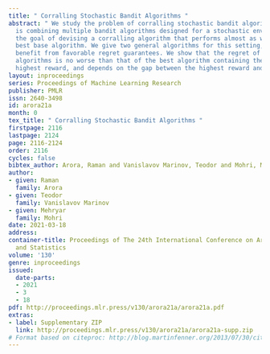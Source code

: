 ```yaml
---
title: " Corralling Stochastic Bandit Algorithms "
abstract: " We study the problem of corralling stochastic bandit algorithms, that
  is combining multiple bandit algorithms designed for a stochastic environment, with
  the goal of devising a corralling algorithm that performs almost as well as the
  best base algorithm. We give two general algorithms for this setting, which we show
  benefit from favorable regret guarantees. We show that the regret of the corralling
  algorithms is no worse than that of the best algorithm containing the arm with the
  highest reward, and depends on the gap between the highest reward and other rewards. "
layout: inproceedings
series: Proceedings of Machine Learning Research
publisher: PMLR
issn: 2640-3498
id: arora21a
month: 0
tex_title: " Corralling Stochastic Bandit Algorithms "
firstpage: 2116
lastpage: 2124
page: 2116-2124
order: 2116
cycles: false
bibtex_author: Arora, Raman and Vanislavov Marinov, Teodor and Mohri, Mehryar
author:
- given: Raman
  family: Arora
- given: Teodor
  family: Vanislavov Marinov
- given: Mehryar
  family: Mohri
date: 2021-03-18
address: 
container-title: Proceedings of The 24th International Conference on Artificial Intelligence
  and Statistics
volume: '130'
genre: inproceedings
issued:
  date-parts:
  - 2021
  - 3
  - 18
pdf: http://proceedings.mlr.press/v130/arora21a/arora21a.pdf
extras:
- label: Supplementary ZIP
  link: http://proceedings.mlr.press/v130/arora21a/arora21a-supp.zip
# Format based on citeproc: http://blog.martinfenner.org/2013/07/30/citeproc-yaml-for-bibliographies/
---
```

